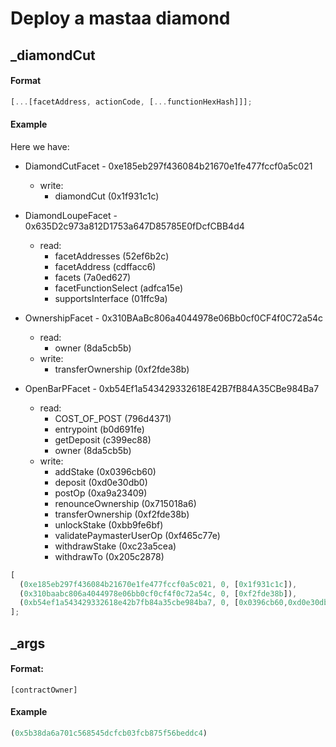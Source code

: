 # Deploy a mastaa diamond

## \_diamondCut

#### Format

```js
[...[facetAddress, actionCode, [...functionHexHash]]];
```

#### Example

Here we have:

- DiamondCutFacet - 0xe185eb297f436084b21670e1fe477fccf0a5c021
  - write:
    - diamondCut (0x1f931c1c)

- DiamondLoupeFacet - 0x635D2c973a812D1753a647D85785E0fDcfCBB4d4
  - read:
    - facetAddresses (52ef6b2c)
    - facetAddress (cdffacc6)
    - facets (7a0ed627)
    - facetFunctionSelect (adfca15e)
    - supportsInterface (01ffc9a)

- OwnershipFacet - 0x310BAaBc806a4044978e06Bb0cf0CF4f0C72a54c
  - read:
    - owner (8da5cb5b)
  - write:
    - transferOwnership (0xf2fde38b)

- OpenBarPFacet - 0xb54Ef1a543429332618E42B7fB84A35CBe984Ba7
  - read:
    - COST_OF_POST (796d4371)
    - entrypoint (b0d691fe)
    - getDeposit (c399ec88)
    - owner (8da5cb5b)
  - write:
    - addStake (0x0396cb60)
    - deposit (0xd0e30db0)
    - postOp (0xa9a23409)
    - renounceOwnership (0x715018a6)
    - transferOwnership (0xf2fde38b)
    - unlockStake (0xbb9fe6bf)
    - validatePaymasterUserOp (0xf465c77e)
    - withdrawStake (0xc23a5cea)
    - withdrawTo (0x205c2878)

```js
[
  (0xe185eb297f436084b21670e1fe477fccf0a5c021, 0, [0x1f931c1c]),
  (0x310baabc806a4044978e06bb0cf0cf4f0c72a54c, 0, [0xf2fde38b]),
  (0xb54ef1a543429332618e42b7fb84a35cbe984ba7, 0, [0x0396cb60,0xd0e30db0,0xa9a23409,0x715018a6,0xbb9fe6bf,0xf465c77e,0xc23a5cea,0x205c2878])
];
```

## \_args

#### Format:

`[contractOwner]`

#### Example

```js
(0x5b38da6a701c568545dcfcb03fcb875f56beddc4)
```
